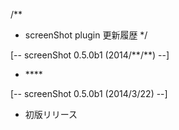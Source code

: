 /**
 * screenShot plugin 更新履歴
 */

[-- screenShot 0.5.0b1 (2014/\*\*/\*\*) --]

- \*\*\*\*


[-- screenShot 0.5.0b1 (2014/3/22) --]

- 初版リリース


